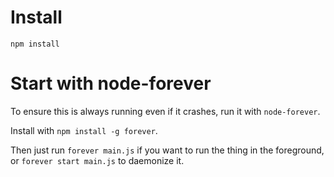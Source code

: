 Install
========

`npm install`

Start with node-forever
=========================

To ensure this is always running even if it crashes, run it with `node-forever`.

Install with `npm install -g forever`.

Then just run `forever main.js` if you want to run the thing in the foreground, or `forever start main.js` to daemonize it.